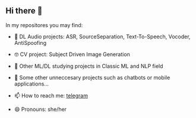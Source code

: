 ## Hi there 👋
In my repositores you may find:
- 🔭 DL Audio projects: ASR, SourceSeparation, Text-To-Speech, Vocoder, AntiSpoofing
- 🤓 CV project: Subject Driven Image Generation
- 🌱 Other ML/DL studying projects in Classic ML and NLP field
- 👯 Some other unneccesary projects such as chatbots or mobile applications...

  
- 📫 How to reach me: [telegram](https://t.me/luezzka)
- 😄 Pronouns: she/her
